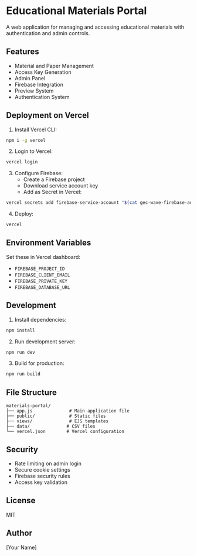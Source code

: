 # Educational Materials Portal

A web application for managing and accessing educational materials with authentication and admin controls.

## Features

- Material and Paper Management
- Access Key Generation
- Admin Panel
- Firebase Integration
- Preview System
- Authentication System

## Deployment on Vercel

1. Install Vercel CLI:
```bash
npm i -g vercel
```

2. Login to Vercel:
```bash
vercel login
```

3. Configure Firebase:
   - Create a Firebase project
   - Download service account key
   - Add as Secret in Vercel:
```bash
vercel secrets add firebase-service-account "$(cat gec-wave-firebase-adminsdk*.json)"
```

4. Deploy:
```bash
vercel
```

## Environment Variables

Set these in Vercel dashboard:

- `FIREBASE_PROJECT_ID`
- `FIREBASE_CLIENT_EMAIL`
- `FIREBASE_PRIVATE_KEY`
- `FIREBASE_DATABASE_URL`

## Development

1. Install dependencies:
```bash
npm install
```

2. Run development server:
```bash
npm run dev
```

3. Build for production:
```bash
npm run build
```

## File Structure

```
materials-portal/
├── app.js              # Main application file
├── public/             # Static files
├── views/              # EJS templates
├── data/              # CSV files
└── vercel.json        # Vercel configuration
```

## Security

- Rate limiting on admin login
- Secure cookie settings
- Firebase security rules
- Access key validation

## License

MIT

## Author

[Your Name] 